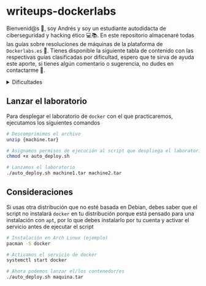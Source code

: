 # writeups-dockerlabs


Bienvenid@s 👋, soy Andrés y soy un estudiante autodidacta de ciberseguridad y hacking ético 💻📚. En este repositorio almacenaré todas las guías sobre resoluciones de máquinas de la plataforma de `Dockerlabs.es` 🐳. Tienes disponible la siguiente tabla de contenido con las respectivas guías clasificadas por dificultad, espero que te sirva de ayuda este aporte, si tienes algún comentario o sugerencia, no dudes en contactarme 💪. 

<details>
  <summary>Dificultades</summary>
  <ol>
    <li>
      <a href="machines/Easy">Fácil</a>
      <ul>
        <li><a href="machines/Easy/Aguademayo - Easy.md">Aguademayo</a></li>
      </ul>
    </li>
    <li>
      <a href="machines/Medium">Medio</a>
      <ul>
        <li><a href="machines/Medium/Stranger - Medium.md">Stranger</a></li>
        <li><a href="machines/Medium/Little Pivoting - Medium.md">Little Pivoting</a></li>
        <li><a href="machines/Medium/Bruteshock - Medium.md">Bruteshock</a></li>
      </ul>
    </li>
    <li>
      <a href="machines/Hard">Difícil</a>
      <ul>
        <li><a href="machines/Hard/Norc - Hard.md">NorC</a></li>
      </ul>
    </li>
    
  </ol>
</details>

## Lanzar el laboratorio

Para desplegar el laboratorio de `docker` con el que practicaremos, ejecutamos los siguientes comandos

~~~ bash
# Descomprimimos el archivo
unzip {machine.tar}

# Asignamos permisos de ejecución al script que despliega el laboratorio
chmod +x auto_deploy.sh

# Lanzamos el laboratorio
./auto_deploy.sh machine1.tar machine2.tar
~~~

## Consideraciones

Si usas otra distribución que no esté basada en Debian, debes saber que el script no instalará `docker` en tu distribución porque está pensado para una instalación con `apt`, por lo que debes instalarlo por tu cuenta y activar el servicio antes de ejecutar el script

~~~ bash
# Instalación en Arch Linux (ejemplo)
pacman -S docker

# Activamos el servicio de docker
systemctl start docker

# Ahora podemos lanzar el/los contenedor/es
./auto_deploy.sh maquina.tar
~~~

